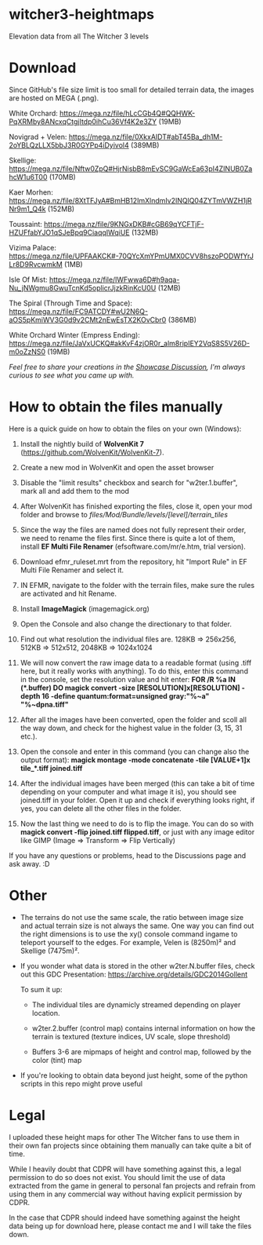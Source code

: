 # witcher3-heightmaps
Elevation data from all The Witcher 3 levels

# Download
Since GitHub's file size limit is too small for detailed terrain data, the images are hosted on MEGA (.png).

White Orchard: 
https://mega.nz/file/hLcCGb4Q#QQHWK-PqXRMby8ANcxqCtgjItdp0ihCu36Vf4K2e3ZY (19MB) 

Novigrad + Velen: 
https://mega.nz/file/0XkxAIDT#abT45Ba_dh1M-2oYBLQzLLX5bbJ3R0GYPp4iDyivol4 (389MB) 

Skellige: 
https://mega.nz/file/Nftw0ZpQ#HjrNisbB8mEvSC9GaWcEa63pI4ZINUB0ZahcW1u6T00 (170MB) 

Kaer Morhen: 
https://mega.nz/file/8XtTFJyA#BmHB12ImXlndmIv2INQlQ04ZYTmVWZH1jRNr9m1_Q4k (152MB)

Toussaint: 
https://mega.nz/file/9KNGxDKB#cGB69qYCFTjF-HZUFfabYJO1qSJeBpq9CiaqqIWqiUE (132MB) 

Vizima Palace:
https://mega.nz/file/UPFAAKCK#-70QYcXmYPmUMX0CVV8hszoPODWfYrJLr8D9RvcwmkM (1MB) 

Isle Of Mist: 
https://mega.nz/file/lWFwwa6D#h9aqa-Nu_jNWgmu8GwuTcnKd5oplicrJjzkRinKcU0U (12MB) 

The Spiral (Through Time and Space): 
https://mega.nz/file/FC9ATCDY#wU2N6Q-aOS5pKmiWV3G0d9v2CMt2nEwEsTX2KOvCbr0 (386MB) 

White Orchard Winter (Empress Ending): 
https://mega.nz/file/JaVxUCKQ#akKvF4zjOR0r_alm8ripIEY2VqS8S5V26D-m0oZzNS0 (19MB) 

_Feel free to share your creations in the [Showcase Discussion](https://github.com/Til-Weimann/witcher3-heightmaps/discussions/3), I'm always curious to see what you came up with._

# How to obtain the files manually
Here is a quick guide on how to obtain the files on your own (Windows):

1. Install the nightly build of **WolvenKit 7** (https://github.com/WolvenKit/WolvenKit-7).

2. Create a new mod in WolvenKit and open the asset browser

3. Disable the "limit results" checkbox and search for "w2ter.1.buffer", mark all and add them to the mod

4. After WolvenKit has finished exporting the files, close it, open your mod folder and browse to *files/Mod/Bundle/levels/[level]/terrain_tiles*

5. Since the way the files are named does not fully represent their order, we need to rename the files first. Since there is quite a lot of them, install **EF Multi File Renamer** (efsoftware.com/mr/e.htm, trial version).

6. Download efmr_ruleset.mrt from the repository, hit "Import Rule" in EF Multi File Renamer and select it.

7. IN EFMR, navigate to the folder with the terrain files, make sure the rules are activated and hit Rename.

5. Install **ImageMagick** (imagemagick.org)

6. Open the Console and also change the directionary to that folder.

7. Find out what resolution the individual files are. 128KB => 256x256, 512KB => 512x512, 2048KB => 1024x1024

8. We will now convert the raw image data to a readable format (using .tiff here, but it really works with anything). To do this, enter this command in the console, set the resolution value and hit enter:
  **FOR /R %a IN (*.buffer) DO magick convert -size [RESOLUTION]x[RESOLUTION] -depth 16 -define quantum:format=unsigned gray:"%~a" "%~dpna.tiff"**
  
9. After all the images have been converted, open the folder and scoll all the way down, and check for the highest value in the folder (3, 15, 31 etc.).

10. Open the console and enter in this command (you can change also the output format): **magick montage -mode concatenate -tile [VALUE+1]x tile_*.tiff joined.tiff**

11. After the individual images have been merged (this can take a bit of time depending on your computer and what image it is), you should see joined.tiff in your folder. Open it up and check if everything looks right, if yes, you can delete all the other files in the folder.

12. Now the last thing we need to do is to flip the image. You can do so with **magick convert -flip joined.tiff flipped.tiff**, or just with any image editor like GIMP (Image => Transform => Flip Vertically)
  
If you have any questions or problems, head to the Discussions page and ask away. :D

# Other
- The terrains do not use the same scale, the ratio between image size and actual terrain size is not always the same. One way you can find out the right dimensions is to use the xy() console command ingame to teleport yourself to the edges. For example, Velen is (8250m)² and Skellige (7475m)².

- If you wonder what data is stored in the other w2ter.N.buffer files, check out this GDC Presentation: https://archive.org/details/GDC2014Gollent
  
  To sum it up:
  
  - The individual tiles are dynamicly streamed depending on player location.
  
  - w2ter.2.buffer (control map) contains internal information on how the terrain is textured (texture indices, UV scale, slope threshold)
  
  - Buffers 3-6 are mipmaps of height and control map, followed by the color (tint) map
  
- If you're looking to obtain data beyond just height, some of the python scripts in this repo might prove useful

# Legal
I uploaded these height maps for other The Witcher fans to use them in their own fan projects since obtaining them manually can take quite a bit of time.

While I heavily doubt that CDPR will have something against this, a legal permission to do so does not exist.
You should limit the use of data extracted from the game in general to personal fan projects and refrain from using them in any commercial way without having explicit permission by CDPR.

In the case that CDPR should indeed have something against the height data being up for download here, please contact me and I will take the files down.
